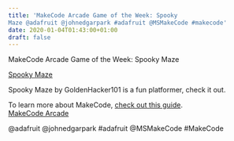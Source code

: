 ```yaml
---
title: 'MakeCode Arcade Game of the Week: Spooky
Maze @adafruit @johnedgarpark #adafruit @MSMakeCode #makecode'
date: 2020-01-04T01:43:00+01:00
draft: false
---
```


MakeCode Arcade Game of the Week: Spooky Maze

[Spooky Maze](https://forum.makecode.com/t/spooky-maze/894)

Spooky Maze by GoldenHacker101 is a fun platformer, check it out.

To learn more about MakeCode, [check out this guide](https://learn.adafruit.com/makecode).  
[MakeCode Arcade](https://arcade.makecode.com)

@adafruit @johnedgarpark #adafruit @MSMakeCode #MakeCode
